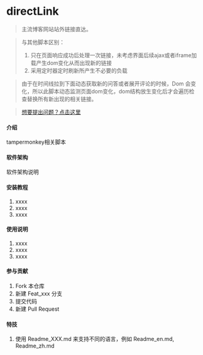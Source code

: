 # directLink

>主流博客网站站外链接直达。

>与其他脚本区别：
>1. 只在页面响应成功后处理一次链接，未考虑界面后续ajax或者iframe加载产生dom变化从而出现新的链接
>2. 采用定时器定时刷新所产生不必要的负载 

>由于在时间线拉到下面动态获取新的问答或者展开评论的时候，Dom 会变化，所以此脚本动态监测页面dom变化，dom结构放生变化后才会遍历检查替换所有新出现的相关链接。

>[想要提出问题？点击这里](https://github.com/waahah/directLink/issues])


#### 介绍

tampermonkey相关脚本

#### 软件架构
软件架构说明


#### 安装教程

1.  xxxx
2.  xxxx
3.  xxxx

#### 使用说明

1.  xxxx
2.  xxxx
3.  xxxx

#### 参与贡献

1.  Fork 本仓库
2.  新建 Feat_xxx 分支
3.  提交代码
4.  新建 Pull Request


#### 特技

1.  使用 Readme\_XXX.md 来支持不同的语言，例如 Readme\_en.md, Readme\_zh.md
